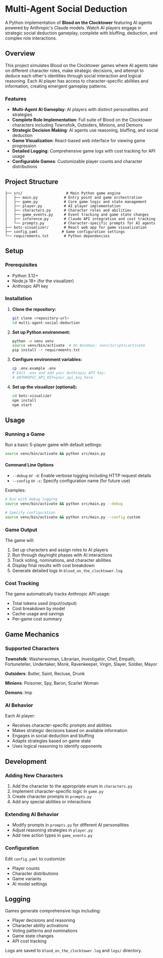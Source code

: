 # Multi-Agent Social Deduction

A Python implementation of **Blood on the Clocktower** featuring AI agents powered by Anthropic's Claude models. Watch AI players engage in strategic social deduction gameplay, complete with bluffing, deduction, and complex role interactions.

## Overview

This project simulates Blood on the Clocktower games where AI agents take on different character roles, make strategic decisions, and attempt to deduce each other's identities through social interaction and logical reasoning. Each AI player has access to character-specific abilities and information, creating emergent gameplay patterns.

### Features

- **Multi-Agent AI Gameplay**: AI players with distinct personalities and strategies
- **Complete Role Implementation**: Full suite of Blood on the Clocktower characters including Townsfolk, Outsiders, Minions, and Demons
- **Strategic Decision Making**: AI agents use reasoning, bluffing, and social deduction
- **Game Visualization**: React-based web interface for viewing game progression
- **Detailed Logging**: Comprehensive game logs with cost tracking for API usage
- **Configurable Games**: Customizable player counts and character distributions

## Project Structure

```
├── src/                    # Main Python game engine
│   ├── main.py            # Entry point and game orchestration
│   ├── game.py            # Core game logic and state management
│   ├── player.py          # AI player implementation
│   ├── characters.py      # Character roles and abilities
│   ├── game_events.py     # Event tracking and game state changes
│   ├── inference.py       # Claude API integration and cost tracking
│   └── prompts.py         # Character-specific prompts for AI agents
├── botc-visualizer/       # React web app for game visualization
├── config.yaml           # Game configuration settings
└── requirements.txt       # Python dependencies
```

## Setup

### Prerequisites

- Python 3.12+
- Node.js 18+ (for the visualizer)
- Anthropic API key

### Installation

1. **Clone the repository:**
   ```bash
   git clone <repository-url>
   cd multi-agent-social-deduction
   ```

2. **Set up Python environment:**
   ```bash
   python -m venv venv
   source venv/bin/activate  # On Windows: venv\Scripts\activate
   pip install -r requirements.txt
   ```

3. **Configure environment variables:**
   ```bash
   cp .env.example .env
   # Edit .env and add your Anthropic API key:
   # ANTHROPIC_API_KEY=your_api_key_here
   ```

4. **Set up the visualizer (optional):**
   ```bash
   cd botc-visualizer
   npm install
   npm start
   ```

## Usage

### Running a Game

Run a basic 5-player game with default settings:

```bash
source venv/bin/activate && python src/main.py
```

#### Command Line Options

- `--debug` or `-d`: Enable verbose logging including HTTP request details
- `--config` or `-c`: Specify configuration name (for future use)

Examples:
```bash
# Run with debug logging
source venv/bin/activate && python src/main.py --debug

# Specify configuration
source venv/bin/activate && python src/main.py --config custom
```

### Game Output

The game will:
1. Set up characters and assign roles to AI players
2. Run through day/night phases with AI interactions
3. Track voting, nominations, and character abilities
4. Display final results with cost breakdown
5. Generate detailed logs in `blood_on_the_clocktower.log`

### Cost Tracking

The game automatically tracks Anthropic API usage:
- Total tokens used (input/output)
- Cost breakdown by model
- Cache usage and savings
- Per-game cost summary

## Game Mechanics

### Supported Characters

**Townsfolk**: Washerwoman, Librarian, Investigator, Chef, Empath, Fortuneteller, Undertaker, Monk, Ravenkeeper, Virgin, Slayer, Soldier, Mayor

**Outsiders**: Butler, Saint, Recluse, Drunk

**Minions**: Poisoner, Spy, Baron, Scarlet Woman

**Demons**: Imp

### AI Behavior

Each AI player:
- Receives character-specific prompts and abilities
- Makes strategic decisions based on available information
- Engages in social deduction and bluffing
- Adapts strategies based on game state
- Uses logical reasoning to identify opponents

## Development

### Adding New Characters

1. Add the character to the appropriate enum in `characters.py`
2. Implement character-specific logic in `game.py`
3. Create character prompts in `prompts.py`
4. Add any special abilities or interactions

### Extending AI Behavior

- Modify prompts in `prompts.py` for different AI personalities
- Adjust reasoning strategies in `player.py`
- Add new action types in `game_events.py`

### Configuration

Edit `config.yaml` to customize:
- Player counts
- Character distributions
- Game variants
- AI model settings

## Logging

Games generate comprehensive logs including:
- Player decisions and reasoning
- Character ability activations
- Voting patterns and nominations
- Game state changes
- API cost tracking

Logs are saved to `blood_on_the_clocktower.log` and `logs/` directory.

